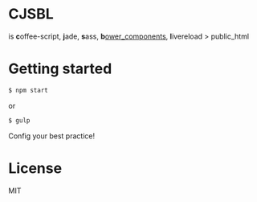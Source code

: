 # CJSBL
is **c**offee-script, **j**ade, **s**ass, **b**[ower_components](https://github.com/59naga/main-bower-files-build), **l**ivereload > public_html

# Getting started
```bash
$ npm start
```

or

```bash
$ gulp
```

Config your best practice!

# License
  MIT